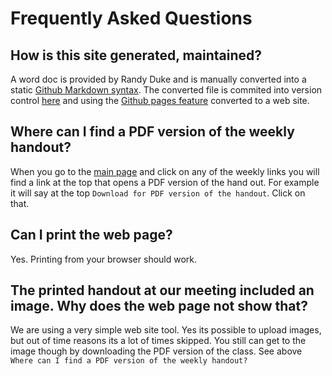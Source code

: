 # Frequently Asked Questions

## How is this site generated, maintained?
A word doc is provided by Randy Duke and is manually converted into a static [Github Markdown syntax](https://guides.github.com/pdfs/markdown-cheatsheet-online.pdf). 
The converted file is commited into version control [here](https://github.com/CalvaryBerean/SundayClass) and using the [Github pages feature](https://guides.github.com/features/pages/) converted to a web site. 

## Where can I find a PDF version of the weekly handout?
When you go to the [main page](https://www.sjcalvaryberean.com/) and click on any of the weekly links you will find a link at the top that opens a PDF version of the hand out. For example it will say at the top `Download for PDF version of the handout`. Click on that.

## Can I print the web page?
Yes. Printing from your browser should work. 

## The printed handout at our meeting included an image. Why does the web page not show that?
We are using a very simple web site tool. Yes its possible to upload images, but out of time reasons its a lot of times skipped. You still can get to the image though by downloading the PDF version of the class. See above `Where can I find a PDF version of the weekly handout?`
